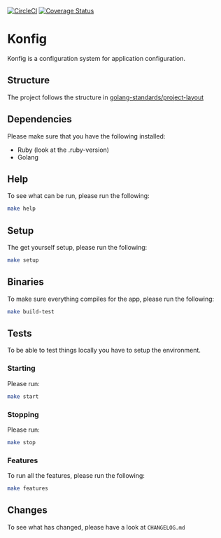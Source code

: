 [![CircleCI](https://circleci.com/gh/alexfalkowski/konfig.svg?style=svg)](https://circleci.com/gh/alexfalkowski/konfig)
[![Coverage Status](https://coveralls.io/repos/github/alexfalkowski/konfig/badge.svg?branch=master)](https://coveralls.io/github/alexfalkowski/konfig?branch=master)

# Konfig

Konfig is a configuration system for application configuration.

## Structure

The project follows the structure in [golang-standards/project-layout](https://github.com/golang-standards/project-layout)

## Dependencies

Please make sure that you have the following installed:
- Ruby (look at the .ruby-version)
- Golang

## Help

To see what can be run, please run the following:
```sh
make help
```

## Setup

The get yourself setup, please run the following:
```sh
make setup
```

## Binaries

To make sure everything compiles for the app, please run the following:
```sh
make build-test
```

## Tests

To be able to test things locally you have to setup the environment.

### Starting

Please run:

```sh
make start
```

### Stopping

Please run:

```sh
make stop
```

### Features

To run all the features, please run the following:
```sh
make features
```

## Changes

To see what has changed, please have a look at `CHANGELOG.md`
